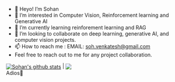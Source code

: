 - 👋 Heyo! I’m Sohan
- 👀 I’m interested in Computer Vision, Reinforcement learning and Generative AI
- 🌱 I’m currently learning reinforement learning and RAG
- 💞️ I’m looking to collaborate on deep learning, generative AI, and computer vision projects.
- 📫 How to reach me : EMAIL: soh.venkatesh@gmail.com 
- Feel free to reach out to me for any project collaboration.

<a href="https://github.com/sohv/my-stats"><img align="center" src="https://my-stats-ruby-eta.vercel.app/api?username=sohv&show_icons=true&include_all_commits=true&theme=buefy&hide_border=true" alt="Sohan's github stats" /></a> | <a href="https://github.com/sohv/my-stats"><img align="center" src="https://my-stats-ruby-eta.vercel.app/api/top-langs/?username=sohv&layout=compact&theme=buefy&hide_border=true" /></a>
<br>
  Adios👋

<!---
sohv/sohv is a ✨ special ✨ repository because its `README.md` (this file) appears on your GitHub profile.
You can click the Preview link to take a look at your changes.
--->
